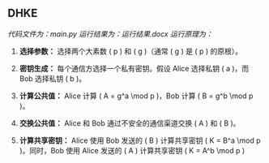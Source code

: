 ## DHKE
*代码文件为：main.py*
*运行结果为：运行结果.docx*
*运行原理为：*
1. **选择参数：** 选择两个大素数 \( p \) 和 \( g \)（通常 \( g \) 是 \( p \) 的原根）。

2. **密钥生成：** 每个通信方选择一个私有密钥。假设 Alice 选择私钥 \( a \)，而 Bob 选择私钥 \( b \)。

3. **计算公共值：** Alice 计算 \( A = g^a \mod p \)，Bob 计算 \( B = g^b \mod p \)。

4. **交换公共值：** Alice 和 Bob 通过不安全的通信渠道交换 \( A \) 和 \( B \)。

5. **计算共享密钥：** Alice 使用 Bob 发送的 \( B \) 计算共享密钥 \( K = B^a \mod p \)。同时，Bob 使用 Alice 发送的 \( A \) 计算共享密钥 \( K = A^b \mod p \)

